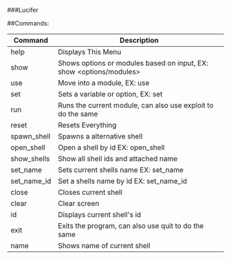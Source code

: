 ###Lucifer

##Commands:

| Command | Description |
| --- | --- |
|help        | Displays This Menu|
|show        | Shows options or modules based on input, EX: show <options/modules>|
|use         | Move into a module, EX: use <module>|
|set         | Sets a variable or option, EX: set <var> <data>|
|run         | Runs the current module, can also use exploit to do the same|
|reset       | Resets Everything|
|spawn_shell | Spawns a alternative shell|
|open_shell  | Open a shell by id EX: open_shell <id>|
|show_shells | Show all shell ids and attached name|
|set_name    | Sets current shells name EX: set_name <name>|
|set_name_id | Set a shells name by id EX: set_name_id <id> <name>|
|close       | Closes current shell|
|clear       | Clear screen|
|id          | Displays current shell's id|
|exit        | Exits the program, can also use quit to do the same|
|name        | Shows name of current shell|
